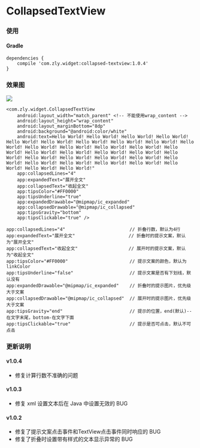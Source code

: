 # CollapsedTextView

### 使用

#### Gradle

```
dependencies {
    compile 'com.zly.widget:collapsed-textview:1.0.4'
}
```

### 效果图

![](https://ww3.sinaimg.cn/large/006tNbRwgy1fdmk51rek3g30900g0ndq.gif)

```
<com.zly.widget.CollapsedTextView
    android:layout_width="match_parent" <!-- 不能使用wrap_content -->
    android:layout_height="wrap_content"
    android:layout_marginBottom="8dp"
    android:background="@android:color/white"
    android:text=Hello World! Hello World! Hello World! Hello World! Hello World! Hello World! Hello World! Hello World! Hello World! Hello World! Hello World! Hello World! Hello World! Hello World! Hello World! Hello World! Hello World! Hello World! Hello World! Hello World! Hello World! Hello World! Hello World! Hello World! Hello World! Hello World! Hello World! Hello World! Hello World! Hello World! Hello World! Hello World!"
    app:collapsedLines="4"
    app:expandedText="展开全文"
    app:collapsedText="收起全文"
    app:tipsColor="#FF0000"
    app:tipsUnderline="true"
    app:expandedDrawable="@mipmap/ic_expanded"
    app:collapsedDrawable="@mipmap/ic_collapsed"
    app:tipsGravity="bottom"
    app:tipsClickable="true" />

```

```
app:collapsedLines="4"                        // 折叠行数，默认为4行
app:expandedText="展开全文"                    // 折叠时的提示文案，默认为"展开全文"
app:collapsedText="收起全文"                   // 展开时的提示文案，默认为"收起全文"
app:tipsColor="#FF0000"                       // 提示文案的颜色，默认为linkColor
app:tipsUnderline="false"                     // 提示文案是否有下划线，默认没有
app:expandedDrawable="@mipmap/ic_expanded"    // 折叠时的提示图片，优先级大于文案
app:collapsedDrawable="@mipmap/ic_collapsed"  // 展开时的提示图片，优先级大于文案
app:tipsGravity="end"                         // 提示的位置，end(默认)--在文字末尾，bottom-在文字下面
app:tipsClickable="true"                      // 提示是否可点击，默认不可点击
```

### 更新说明

#### v1.0.4

* 修复计算行数不准确的问题

#### v1.0.3

* 修复 xml 设置文本后在 Java 中设置无效的 BUG

#### v1.0.2

* 修复了提示文案点击事件和TextView点击事件同时响应的 BUG
* 修复了折叠时设置带有样式的文本显示异常的 BUG